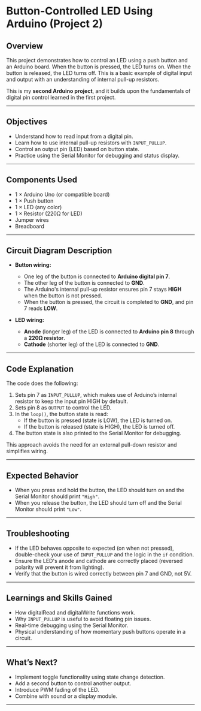 # Button-Controlled LED Using Arduino (Project 2)

## Overview

This project demonstrates how to control an LED using a push button and an Arduino board. When the button is pressed, the LED turns on. When the button is released, the LED turns off. This is a basic example of digital input and output with an understanding of internal pull-up resistors.

This is my **second Arduino project**, and it builds upon the fundamentals of digital pin control learned in the first project.

---

## Objectives

- Understand how to read input from a digital pin.
- Learn how to use internal pull-up resistors with `INPUT_PULLUP`.
- Control an output pin (LED) based on button state.
- Practice using the Serial Monitor for debugging and status display.

---

## Components Used

- 1 × Arduino Uno (or compatible board)
- 1 × Push button
- 1 × LED (any color)
- 1 × Resistor (220Ω for LED)
- Jumper wires
- Breadboard

---

## Circuit Diagram Description

- **Button wiring:**
  - One leg of the button is connected to **Arduino digital pin 7**.
  - The other leg of the button is connected to **GND**.
  - The Arduino's internal pull-up resistor ensures pin 7 stays **HIGH** when the button is not pressed.
  - When the button is pressed, the circuit is completed to **GND**, and pin 7 reads **LOW**.

- **LED wiring:**
  - **Anode** (longer leg) of the LED is connected to **Arduino pin 8** through a **220Ω resistor**.
  - **Cathode** (shorter leg) of the LED is connected to **GND**.

---

## Code Explanation

The code does the following:

1. Sets pin 7 as `INPUT_PULLUP`, which makes use of Arduino’s internal resistor to keep the input pin HIGH by default.
2. Sets pin 8 as `OUTPUT` to control the LED.
3. In the `loop()`, the button state is read:
   - If the button is pressed (state is LOW), the LED is turned on.
   - If the button is released (state is HIGH), the LED is turned off.
4. The button state is also printed to the Serial Monitor for debugging.

This approach avoids the need for an external pull-down resistor and simplifies wiring.

---

## Expected Behavior

- When you press and hold the button, the LED should turn on and the Serial Monitor should print `"High"`.
- When you release the button, the LED should turn off and the Serial Monitor should print `"Low"`.

---

## Troubleshooting

- If the LED behaves opposite to expected (on when not pressed), double-check your use of `INPUT_PULLUP` and the logic in the `if` condition.
- Ensure the LED's anode and cathode are correctly placed (reversed polarity will prevent it from lighting).
- Verify that the button is wired correctly between pin 7 and GND, not 5V.

---

## Learnings and Skills Gained

- How digitalRead and digitalWrite functions work.
- Why `INPUT_PULLUP` is useful to avoid floating pin issues.
- Real-time debugging using the Serial Monitor.
- Physical understanding of how momentary push buttons operate in a circuit.

---

## What’s Next?

- Implement toggle functionality using state change detection.
- Add a second button to control another output.
- Introduce PWM fading of the LED.
- Combine with sound or a display module.

---



